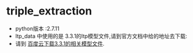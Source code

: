 # triple_extraction

- python版本 :2.7.11
- ltp_data 中使用的是 3.3.1的ltp模型文件,请到官方文档中给的地址去下载:
- 请到 [百度云下载3.3.1的相关模型文件](https://pan.baidu.com/share/link?shareid=1988562907&uk=2738088569&errno=0&errmsg=Auth%20Login%20Sucess&&bduss=&ssnerror=0#list/path=%2F
).
